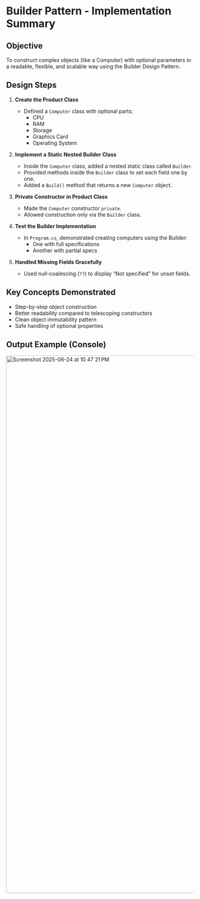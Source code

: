 # Builder Pattern - Implementation Summary

## Objective
To construct complex objects (like a Computer) with optional parameters in a readable, flexible, and scalable way using the Builder Design Pattern.

## Design Steps

1. **Create the Product Class**
   - Defined a `Computer` class with optional parts:
     - CPU
     - RAM
     - Storage
     - Graphics Card
     - Operating System

2. **Implement a Static Nested Builder Class**
   - Inside the `Computer` class, added a nested static class called `Builder`.
   - Provided methods inside the `Builder` class to set each field one by one.
   - Added a `Build()` method that returns a new `Computer` object.

3. **Private Constructor in Product Class**
   - Made the `Computer` constructor `private`.
   - Allowed construction only via the `Builder` class.

4. **Test the Builder Implementation**
   - In `Program.cs`, demonstrated creating computers using the Builder:
     - One with full specifications
     - Another with partial specs

5. **Handled Missing Fields Gracefully**
   - Used null-coalescing (`??`) to display “Not specified” for unset fields.

## Key Concepts Demonstrated

- Step-by-step object construction
- Better readability compared to telescoping constructors
- Clean object immutability pattern
- Safe handling of optional properties

## Output Example (Console)

<img width="1440" alt="Screenshot 2025-06-24 at 10 47 21 PM" src="https://github.com/user-attachments/assets/2d98f62a-0578-4ae1-a1e7-9b20a92653ae" />
